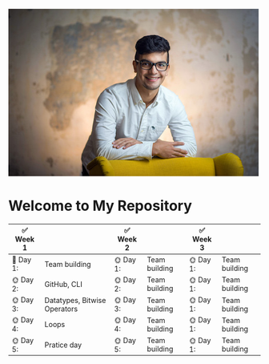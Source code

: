 ![alt text](oscar.jpg)
# Welcome to My Repository



| :white_check_mark: **Week 1** | |:white_check_mark: **Week 2**||:white_check_mark: **Week 3**||
| ---- |---- |----- |----- |----- |----- |
| :wrench: Day 1: |Team building| :sun_with_face: Day 1: |Team building|:sun_with_face: Day 1: |Team building|
| :sun_with_face: Day 2: |GitHub, CLI|:sun_with_face: Day 2: |Team building|:sun_with_face: Day 1: |Team building|
| :sun_with_face: Day 3: |Datatypes, Bitwise Operators|:sun_with_face: Day 3: |Team building|:sun_with_face: Day 1: |Team building|
| :sun_with_face: Day 4: |Loops|:sun_with_face: Day 4: |Team building|:sun_with_face: Day 1: |Team building|
| :sun_with_face: Day 5: |Pratice day|:sun_with_face: Day 5: |Team building|:sun_with_face: Day 1: |Team building|






